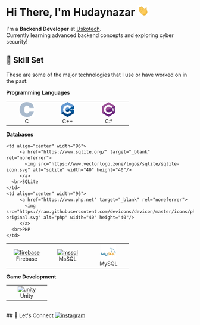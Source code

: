 <h1>Hi There, I'm Hudaynazar <img src="https://raw.githubusercontent.com/ABSphreak/ABSphreak/master/gifs/Hi.gif" width="30px"></h1>

I'm a **Backend Developer** at [Uskotech](https://uskotech.com/).  
Currently learning advanced backend concepts and exploring cyber security!

## 💪 Skill Set

These are some of the major technologies that I use or have worked on in the past:

**Programming Languages**

<table>
  <tr>
    <td align="center" width="96">
       <a href=""> 
         <img src="https://raw.githubusercontent.com/devicons/devicon/master/icons/c/c-original.svg" alt="c" width="40" height="40"/> 
       </a> 
      <br>C
    </td>
    <td align="center" width="96">
       <a href=""> 
         <img src="https://raw.githubusercontent.com/devicons/devicon/master/icons/cplusplus/cplusplus-original.svg" alt="cplusplus" width="40" height="40"/> 
       </a> 
      <br>C++
    </td>
    <td align="center" width="96">
       <a href=""> 
         <img src="https://raw.githubusercontent.com/devicons/devicon/master/icons/csharp/csharp-original.svg" alt="csharp" width="40" height="40"/> 
       </a>
      <br>C#
    </td>
  </tr>
</table>

**Databases**
<table>
  <tr>
    <td align="center" width="96">
      <a href="https://firebase.google.com/" target="_blank" rel="noreferrer"> 
        <img src="https://www.vectorlogo.zone/logos/firebase/firebase-icon.svg" alt="firebase" width="40" height="40"/> 
      </a>
      <br>Firebase
    </td>
    <td align="center" width="96">
      <a href="https://www.microsoft.com/en-us/sql-server" target="_blank" rel="noreferrer"> 
        <img src="https://www.svgrepo.com/show/303229/microsoft-sql-server-logo.svg" alt="mssql" width="40" height="40"/> 
      </a> 
      <br>MsSQL
    </td>
    <td align="center" width="96">
        <a href="https://www.mysql.com/" target="_blank" rel="noreferrer"> 
          <img src="https://raw.githubusercontent.com/devicons/devicon/master/icons/mysql/mysql-original-wordmark.svg" alt="mysql" width="40" height="40"/> 
        </a>
      <br>MySQL
    </td>

    <td align="center" width="96">
         <a href="https://www.sqlite.org/" target="_blank" rel="noreferrer"> 
           <img src="https://www.vectorlogo.zone/logos/sqlite/sqlite-icon.svg" alt="sqlite" width="40" height="40"/> 
         </a>
      <br>SQLite
    </td>
    <td align="center" width="96">
         <a href="https://www.php.net" target="_blank" rel="noreferrer"> 
           <img src="https://raw.githubusercontent.com/devicons/devicon/master/icons/php/php-original.svg" alt="php" width="40" height="40"/> 
         </a>
      <br>PHP
    </td>
  </tr>
</table>

**Game Development**
<table>
  <tr>
    <td align="center" width="96">
        <a href="https://unity.com/" target="_blank" rel="noreferrer"> 
          <img src="https://www.vectorlogo.zone/logos/unity3d/unity3d-icon.svg" alt="unity" width="40" height="40"/> 
        </a>
      <br>Unity
    </td>
  </tr>
</table>
<br>
## 🤝 Let's Connect

<a href="https://www.instagram.com/ishkabulov_h/" target="_blank" rel="noreferrer">
  <img src="https://www.vectorlogo.zone/logos/instagram/instagram-icon.svg" alt="instagram" width="40" height="40"/>
</a>
